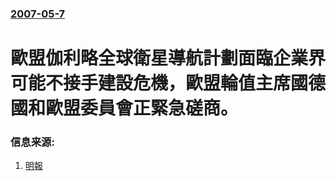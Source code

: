 ### [2007-05-7](/news/2007/05/7/index.md)

##### 
# 歐盟伽利略全球衛星導航計劃面臨企業界可能不接手建設危機，歐盟輪值主席國德國和歐盟委員會正緊急磋商。




### 信息来源:

1. [明報](https://web.archive.org/web/20070509075051/http://hk.news.yahoo.com/070507/12/26xgk.html)
